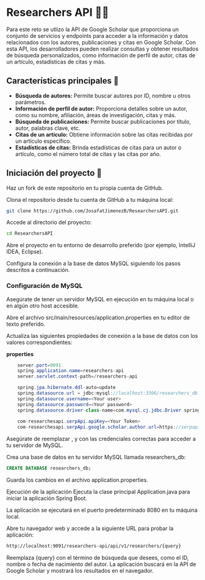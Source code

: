 # Researchers API :man_student:

Para este reto se utlizo la API de Google Scholar que proporciona un conjunto de servicios y endpoints para acceder a la información y datos relacionados con los autores, publicaciones y citas en Google Scholar. Con esta API, los desarrolladores pueden realizar consultas y obtener resultados de búsqueda personalizados, como información de perfil de autor, citas de un artículo, estadísticas de citas y más.

## Características principales :red_envelope:

- **Búsqueda de autores:** Permite buscar autores por ID, nombre u otros parámetros.
- **Información de perfil de autor:** Proporciona detalles sobre un autor, como su nombre, afiliación, áreas de investigación, citas y más.
- **Búsqueda de publicaciones:** Permite buscar publicaciones por título, autor, palabras clave, etc.
- **Citas de un artículo:** Obtiene información sobre las citas recibidas por un artículo específico.
- **Estadísticas de citas:** Brinda estadísticas de citas para un autor o artículo, como el número total de citas y las citas por año.

## Iniciación del proyecto :rocket:
Haz un fork de este repositorio en tu propia cuenta de GitHub.

Clona el repositorio desde tu cuenta de GitHub a tu máquina local:

```bash
git clone https://github.com/JosafatJimenezB/ResearchersAPI.git
```
Accede al directorio del proyecto:

```bash
cd ResearchersAPI
```
Abre el proyecto en tu entorno de desarrollo preferido (por ejemplo, IntelliJ IDEA, Eclipse).

Configura la conexión a la base de datos MySQL siguiendo los pasos descritos a continuación.

### Configuración de MySQL
Asegúrate de tener un servidor MySQL en ejecución en tu máquina local o en algún otro host accesible.

Abre el archivo src/main/resources/application.properties en tu editor de texto preferido.

Actualiza las siguientes propiedades de conexión a la base de datos con los valores correspondientes:

**properties**
```java
    server.port=9091
    spring.application.name=researchers-api
    server.servlet.context-path=/researchers-api

    spring.jpa.hibernate.ddl-auto=update
    spring.datasource.url = jdbc:mysql://localhost:3306/researchers_db?autoReconnect=true&useSSL=false
    spring.datasource.username=<Your user>
    spring.datasource.password=<Your password>
    spring.datasource.driver-class-name=com.mysql.cj.jdbc.Driver spring.jpa.show-sql=true 
        
    com-researchesapi.serpApi.apiKey=<Your Token>
    com-researchesapi.serpApi.google.scholar.author.url=https://serpapi.com/search?engine=google_scholar_author&author_id={0}&api_key={1}    

```

Asegúrate de reemplazar <Your user>, <Your password> y <Your Token> con las credenciales correctas para acceder a tu servidor de MySQL.

Crea una base de datos en tu servidor MySQL llamada researchers_db:

```sql
CREATE DATABASE researchers_db;
```
Guarda los cambios en el archivo application.properties.

Ejecución de la aplicación
Ejecuta la clase principal Application.java para iniciar la aplicación Spring Boot.

La aplicación se ejecutará en el puerto predeterminado 8080 en tu máquina local.

Abre tu navegador web y accede a la siguiente URL para probar la aplicación:

```bash
http://localhost:9091/researchers-api/api/v1/researchers/{query}
```
Reemplaza {query} con el término de búsqueda que desees, como el ID, nombre o fecha de nacimiento del autor. La aplicación buscará en la API de Google Scholar y mostrará los resultados en el navegador.
